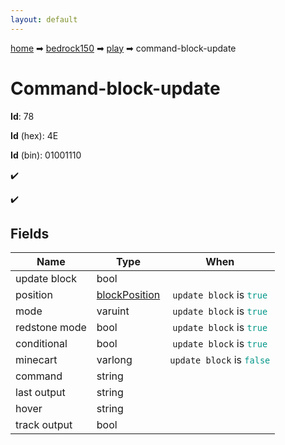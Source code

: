 ```yaml
---
layout: default
---
```


[home](/) ➡ [bedrock150](/protocol/bedrock150) ➡ [play](/protocol/bedrock150/play) ➡ command-block-update

# Command-block-update

**Id**: 78

**Id** (hex): 4E

**Id** (bin): 01001110

✔️

✔️

## Fields

Name | Type | When
---|---|:---:
update block | bool | 
position | [blockPosition](/protocol/bedrock150/types/block-position) | <code>update block</code> is <code><span style="color:#009688">true</span></code>
mode | varuint | <code>update block</code> is <code><span style="color:#009688">true</span></code>
redstone mode | bool | <code>update block</code> is <code><span style="color:#009688">true</span></code>
conditional | bool | <code>update block</code> is <code><span style="color:#009688">true</span></code>
minecart | varlong | <code>update block</code> is <code><span style="color:#009688">false</span></code>
command | string | 
last output | string | 
hover | string | 
track output | bool | 

